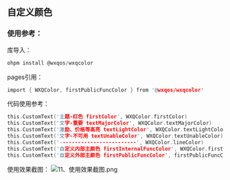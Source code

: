 ## 自定义颜色

### 使用参考：
库导入：
```c
ohpm install @wxqos/wxqcolor
```
pages引用：
```c
import { WXQColor, firstPublicFuncColor } from '@wxqos/wxqcolor'
```
代码使用参考：
```c
this.CustomText('主题-红色 firstColor', WXQColor.firstColor)
this.CustomText('文字-重要 textMajorColor', WXQColor.textMajorColor)
this.CustomText('激励、价格等高亮 textLightColor', WXQColor.textLightColor)
this.CustomText('文字-不可用 textUnableColor', WXQColor.textUnableColor)
this.CustomText('-------------------------', WXQColor.lineColor)
this.CustomText('自定义内部主颜色 firstInternalFuncColor', WXQColor.firstInternalFuncColor())
this.CustomText('自定义外部主颜色 firstPublicFuncColor', firstPublicFuncColor())
```

使用效果截图：
![11、使用效果截图.png](..%2F..%2F..%2FDesktop%2Fhar%E5%8C%85%E7%9A%84%E5%88%9B%E5%BB%BA%E5%92%8C%E5%8F%91%E5%B8%83-%E6%88%AA%E5%9B%BE%2F11%E3%80%81%E4%BD%BF%E7%94%A8%E6%95%88%E6%9E%9C%E6%88%AA%E5%9B%BE.png)